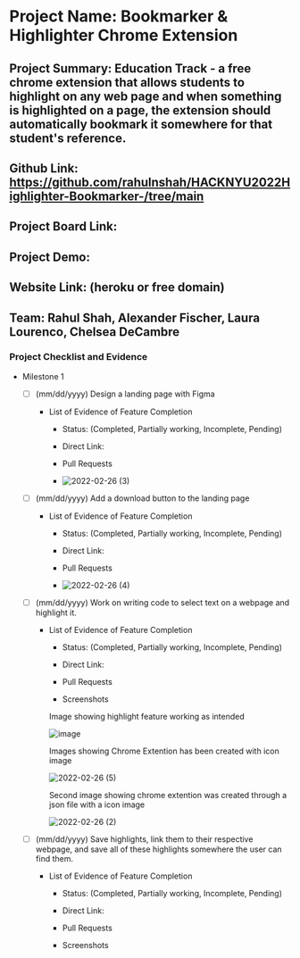 # Project Name: Bookmarker & Highlighter Chrome Extension 
## Project Summary: Education Track - a free chrome extension that allows students to highlight on any web page and when something is highlighted on a page, the extension should automatically bookmark it somewhere for that student's reference. 
## Github Link: https://github.com/rahulnshah/HACKNYU2022Highlighter-Bookmarker-/tree/main
## Project Board Link: 
## Project Demo: 
## Website Link: (heroku or free domain)
## Team: Rahul Shah, Alexander Fischer, Laura Lourenco, Chelsea DeCambre

<!--
### Line item / Feature template (use this for each bullet point)
#### Don't delete this

- [ ] \(mm/dd/yyyy of completion) Feature Title (from the proposal bullet point, if it's a sub-point indent it properly)
  -  List of Evidence of Feature Completion
    - Status: Pending (Completed, Partially working, Incomplete, Pending)
    - Direct Link: (Direct link to the file or files in heroku prod for quick testing (even if it's a protected page))
    - Pull Requests
      - PR link #1 (repeat as necessary)
    - Screenshots
      - Screenshot #1 (paste the image so it uploads to github) (repeat as necessary)
        - Screenshot #1 description explaining what you're trying to show
### End Line item / Feature Template
--> 
### Project Checklist and Evidence

- Milestone 1
  - [ ] \(mm/dd/yyyy) Design a landing page with Figma 
    -  List of Evidence of Feature Completion
        - Status: (Completed, Partially working, Incomplete, Pending)
        - Direct Link: 
        - Pull Requests
            

        - ![2022-02-26 (3)](https://user-images.githubusercontent.com/84089410/155854985-33150529-b9a0-4f56-8cb7-a2a588b2edbc.png)
        


  - [ ] \(mm/dd/yyyy) Add a download button to the landing page
    -  List of Evidence of Feature Completion
        - Status: (Completed, Partially working, Incomplete, Pending)
        - Direct Link: 
        - Pull Requests


        - ![2022-02-26 (4)](https://user-images.githubusercontent.com/84089410/155855144-16bf23f0-0a3e-46da-9fa3-270ed557d95f.png)


  - [ ] \(mm/dd/yyyy) Work on writing code to select text on a webpage and highlight it. 
    -  List of Evidence of Feature Completion
        - Status: (Completed, Partially working, Incomplete, Pending)
        - Direct Link: 
        - Pull Requests

        - Screenshots

        Image showing highlight feature working as intended

        ![image](https://user-images.githubusercontent.com/84089410/155855190-87bc3a8e-2145-4465-b80b-e06a3f50f8a8.png)

        Images showing Chrome Extention has been created with icon image


        ![2022-02-26 (5)](https://user-images.githubusercontent.com/84089410/155855264-4955ef4f-4ac4-48a0-8db6-0d91ee561638.png)

        Second image showing chrome extention was created through a json file with a icon image

        
        ![2022-02-26 (2)](https://user-images.githubusercontent.com/84089410/155855302-9ea1ba78-17d0-44af-9522-8094fc8fd77e.png)
        
  - [ ] \(mm/dd/yyyy) Save highlights, link them to their respective webpage, and save all of these highlights somewhere the user can find them. 
    -  List of Evidence of Feature Completion
        - Status: (Completed, Partially working, Incomplete, Pending)
        - Direct Link: 
        - Pull Requests

        - Screenshots
